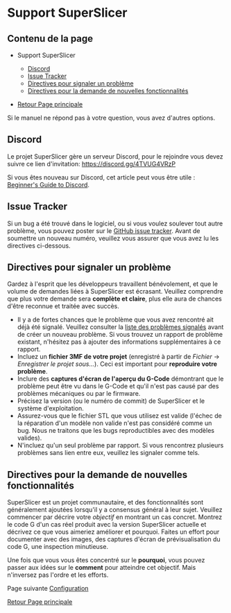 # Support SuperSlicer


## Contenu de la page

* Support SuperSlicer
	* [Discord](#discord)
	* [Issue Tracker](#issue-tracker)
	* [Directives pour signaler un problème](#directives-pour-signaler-un-problème)
	* [Directives pour la demande de nouvelles fonctionnalités](#directives-pour-la-demande-de_nouvelles-fonctionnalités)

* [Retour Page principale](superslicer.md)


Si le manuel ne répond pas à votre question, vous avez d'autres options. 


## Discord

Le projet SuperSlicer gère un serveur Discord, pour le rejoindre vous devez suivre ce lien d'invitation: https://discord.gg/4TVUG4VRzP

Si vous êtes nouveau sur Discord, cet article peut vous être utile : 
[Beginner's Guide to Discord](https://support.discord.com/hc/en-us/articles/360045138571-Beginner-s-Guide-to-Discord).

## Issue Tracker

Si un bug a été trouvé dans le logiciel, ou si vous voulez soulever tout autre problème, vous pouvez poster sur le [GitHub issue tracker](https://github.com/supermerill/SuperSlicer/issues).
Avant de soumettre un nouveau numéro, veuillez vous assurer que vous avez lu les directives ci-dessous.

## Directives pour signaler un problème

Gardez à l'esprit que les développeurs travaillent bénévolement, et que le volume de demandes liées à SuperSlicer est écrasant. Veuillez comprendre que  plus votre demande sera **complète et claire**, plus elle aura de chances d'être  reconnue et traitée avec succès.

* Il y a de fortes chances que le problème que vous avez rencontré ait déjà été signalé.
  Veuillez consulter la [liste des problèmes signalés](https://github.com/supermerill/SuperSlicer/issues)   avant de créer un nouveau problème. Si vous trouvez un rapport de problème existant, n'hésitez pas à ajouter des informations supplémentaires à ce rapport.
* Incluez un **fichier 3MF de votre projet** (enregistré à partir de *Fichier* -> *Enregistrer le projet sous...*).
  Ceci est important pour **reproduire votre problème**.
* Inclure des **captures d'écran de l'aperçu du G-Code** démontrant que le problème peut être vu dans le G-Code et qu'il n'est pas causé par des problèmes mécaniques ou par le firmware.
* Précisez la version (ou le numéro de commit) de SuperSlicer et le système d'exploitation.
* Assurez-vous que le fichier STL que vous utilisez est valide (l'échec de la réparation d'un modèle non valide n'est pas considéré comme un bug. Nous ne traitons que les bugs reproductibles avec des modèles valides).
* N'incluez qu'un seul problème par rapport. Si vous rencontrez plusieurs problèmes sans lien entre eux,  veuillez les signaler comme tels.
  

## Directives pour la demande de nouvelles fonctionnalités

SuperSlicer est un projet communautaire, et des fonctionnalités sont généralement ajoutées lorsqu'il y a consensus général à leur sujet. Veuillez commencer par décrire votre *objectif* en montrant un cas concret. Montrez le code G d'un cas réel produit avec la version SuperSlicer actuelle
et décrivez ce que vous aimeriez améliorer et pourquoi. Faites un effort pour documenter avec des images, des captures d'écran de  prévisualisation du code G, une inspection minutieuse.

Une fois que vous vous êtes concentré sur le **pourquoi**, vous pouvez passer aux idées sur le **comment** pour atteindre cet objectif. Mais n'inversez pas l'ordre et les efforts.


Page suivante  [Configuration](configuration/configuration.md)

[Retour Page principale](superslicer.md)

